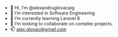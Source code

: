 - 👋 Hi, I’m @alexandruglovacaig
- 👀 I’m interested in Software Engineering
- 🌱 I’m currently learning Laravel 8
- 💞️ I’m looking to collaborate on complex projects.
- 📫 alex.glovac@gmail.com
